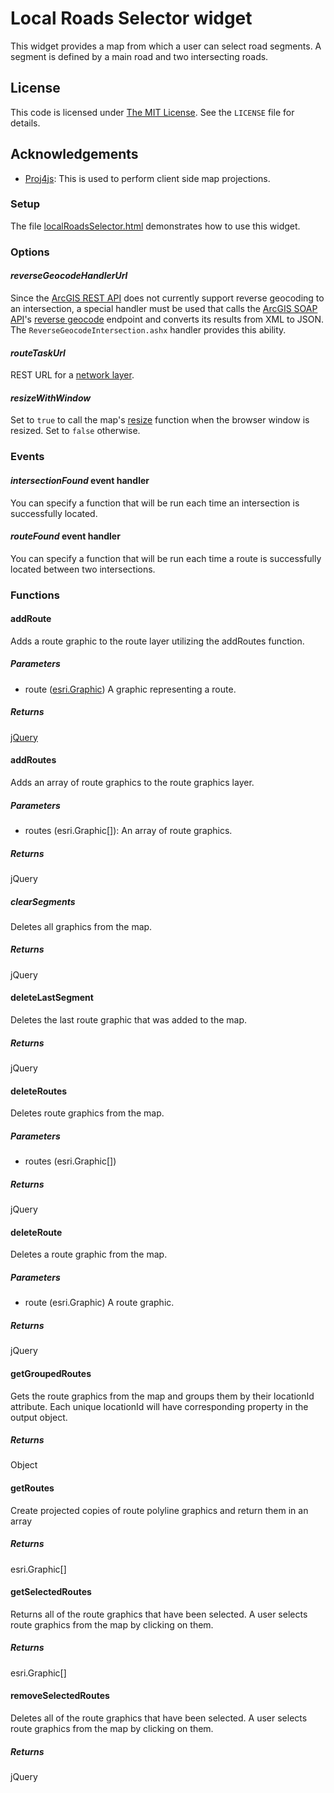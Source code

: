 ﻿Local Roads Selector widget
===========================

This widget provides a map from which a user can select road segments.  A segment is defined by a main road and two intersecting roads.

## License ##
This code is licensed under [The MIT License].  See the `LICENSE` file for details.

## Acknowledgements ##
* [Proj4js]: This is used to perform client side map projections.

### Setup ###
The file [localRoadsSelector.html] demonstrates how to use this widget.

### Options ###

#### *reverseGeocodeHandlerUrl* ###
Since the [ArcGIS REST API] does not currently support reverse geocoding to an intersection, a special handler must be used that calls the [ArcGIS SOAP API](http://resources.arcgis.com/en/help/soap/10.1/)'s [reverse geocode](http://resources.arcgis.com/en/help/soap/10.1/#/ReverseGeocode/01vp000000n6000000/) endpoint and converts its results from XML to JSON.  The `ReverseGeocodeIntersection.ashx` handler provides this ability.

#### *routeTaskUrl* ###
REST URL for a [network layer].

#### *resizeWithWindow* ###
Set to `true` to call the map's [resize] function when the browser window is resized.  Set to `false` otherwise.

### Events ###

#### *intersectionFound* event handler ###
You can specify a function that will be run each time an intersection is successfully located.

#### *routeFound* event handler ###
You can specify a function that will be run each time a route is successfully located between two intersections.

### Functions ###

#### addRoute ####
Adds a route graphic to the route layer utilizing the addRoutes function.
##### Parameters #####
* route ([esri.Graphic])
	A graphic representing a route.

##### Returns #####
[jQuery]

#### addRoutes ####
Adds an array of route graphics to the route graphics layer.
##### Parameters #####
* routes (esri.Graphic[]): An array of route graphics.

##### Returns #####
jQuery
		
##### clearSegments #####
Deletes all graphics from the map.

##### Returns #####
jQuery

#### deleteLastSegment ####
Deletes the last route graphic that was added to the map.

##### Returns #####
jQuery

#### deleteRoutes ####
Deletes route graphics from the map.

##### Parameters #####
* routes (esri.Graphic[])

##### Returns #####
jQuery

#### deleteRoute ####
Deletes a route graphic from the map.

##### Parameters #####
* route (esri.Graphic)
	A route graphic.

##### Returns #####
jQuery

#### getGroupedRoutes ####
Gets the route graphics from the map and groups them by their locationId attribute.  Each unique locationId will have corresponding property in the output object.

##### Returns #####
Object

#### getRoutes ####
Create projected copies of route polyline graphics and return them in an array

##### Returns #####
esri.Graphic[]

#### getSelectedRoutes ####
Returns all of the route graphics that have been selected.  A user selects route graphics from the map by clicking on them.

##### Returns #####
esri.Graphic[]

#### removeSelectedRoutes ####
Deletes all of the route graphics that have been selected.  A user selects route graphics from the map by clicking on them.

##### Returns #####
jQuery

[The MIT License]:http://opensource.org/licenses/MIT
[Proj4js]:https://github.com/bewest/proj4js
[localRoadsSelector.html]:../localRoadsSelector.html
[ArcGIS REST API]:http://resources.arcgis.com/en/help/rest/apiref/
[network layer]:http://resources.arcgis.com/en/help/rest/apiref/index.html?nalayer.html
[resize]:http://help.arcgis.com/en/webapi/javascript/arcgis/help/jsapi_start.htm#jsapi/map.htm#resize
[esri.Graphic]:http://help.arcgis.com/en/webapi/javascript/arcgis/help/jsapi_start.htm#jsapi/graphic.htm
[jQuery]:http://api.jquery.com/Types/#jQuery
